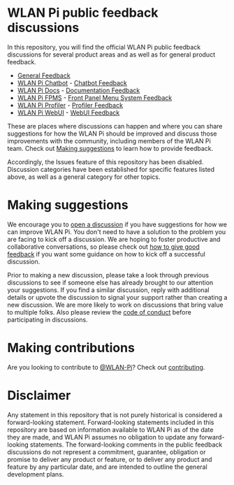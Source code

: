# WLAN Pi public feedback discussions

In this repository, you will find the official WLAN Pi public feedback discussions for several product areas and as well as for general product feedback.

* [General Feedback](https://github.com/WLAN-Pi/feedback/discussions/categories/general-feedback)
* [WLAN Pi Chatbot](https://github.com/WLAN-Pi/wlanpi-chat-bot) - [Chatbot Feedback](https://github.com/WLAN-Pi/feedback/discussions/categories/chatbot-feedback)
* [WLAN Pi Docs](https://docs.wlanpi.com) - [Documentation Feedback](https://github.com/WLAN-Pi/feedback/discussions/categories/documentation-feedback)
* [WLAN Pi FPMS](https://github.com/WLAN-Pi/wlanpi-fpms) - [Front Panel Menu System Feedback](https://github.com/WLAN-Pi/feedback/discussions/categories/front-panel-menu-system-fpms-feedback)
* [WLAN Pi Profiler](https://github.com/WLAN-Pi/wlanpi-profiler) - [Profiler Feedback](https://github.com/WLAN-Pi/feedback/discussions/categories/profiler-feedback)
* [WLAN Pi WebUI](https://github.com/WLAN-Pi/wlanpi-core) - [WebUI Feedback](https://github.com/WLAN-Pi/feedback/discussions/categories/webui-feedback)

These are places where discussions can happen and where you can share suggestions for how the WLAN Pi should be improved and discuss those improvements with the community, including members of the WLAN Pi team. Check out [Making suggestions](#making-suggestions) to learn how to provide feedback.

Accordingly, the Issues feature of this repository has been disabled. Discussion categories have been established for specific features listed above, as well as a general category for other topics. 

# Making suggestions

We encourage you to [open a discussion](https://github.com/wlan-pi/feedback/discussions) if you have suggestions for how we can improve WLAN Pi. You don't need to have a solution to the problem you are facing to kick off a discussion. We are hoping to foster productive and collaborative conversations, so please check out [how to give good feedback](https://github.com/WLAN-Pi/feedback/discussions/2) if you want some guidance on how to kick off a successful discussion.

Prior to making a new discussion, please take a look through previous discussions to see if someone else has already brought to our attention your suggestions. If you find a similar discussion, reply with additional details or upvote the discussion to signal your support rather than creating a new discussion. We are more likely to work on discussions that bring value to multiple folks. Also please review the [code of conduct](CODE_OF_CONDUCT.md) before participating in discussions.

# Making contributions

Are you looking to contribute to [@WLAN-Pi](https://github.com/wlan-pi/)? Check out [contributing](https://github.com/WLAN-Pi/.github/blob/main/contributing.md). 

# Disclaimer

Any statement in this repository that is not purely historical is considered a forward-looking statement. Forward-looking statements included in this repository are based on information available to WLAN Pi as of the date they are made, and WLAN Pi assumes no obligation to update any forward-looking statements. The forward-looking comments in the public feedback discussions do not represent a commitment, guarantee, obligation or promise to deliver any product or feature, or to deliver any product and feature by any particular date, and are intended to outline the general development plans.
